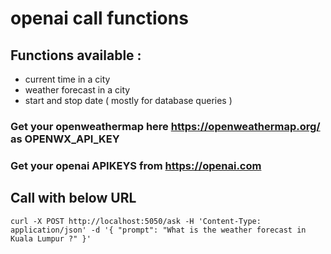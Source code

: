 # openai call functions

## Functions available :
- current time in a city
- weather forecast in a city 
- start and stop date ( mostly for database queries )

### Get your openweathermap here https://openweathermap.org/ as OPENWX_API_KEY
### Get your openai APIKEYS from https://openai.com

## Call with below URL
```
curl -X POST http://localhost:5050/ask -H 'Content-Type: application/json' -d '{ "prompt": "What is the weather forecast in Kuala Lumpur ?" }'
```
